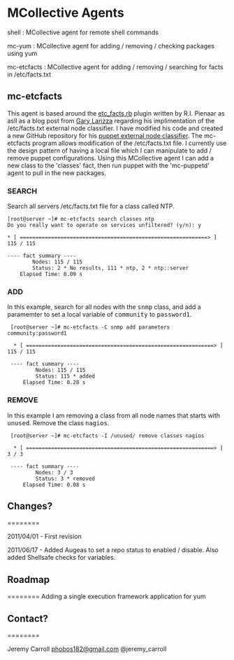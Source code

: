# MCollective Agents

shell : MCollective agent for remote shell commands

mc-yum : MCollective agent for adding / removing / checking packages using yum

mc-etcfacts : MCollective agent for adding / removing / searching for facts in /etc/facts.txt

## mc-etcfacts

This agent is based around the [etc_facts.rb](https://github.com/ripienaar/facter-facts/blob/master/etcfacts/etc_facts.rb) plugin written by R.I. Pienaar as asll as a blog post from [Gary Larizza](http://glarizza.posterous.com/our-puppet-external-node-infrastructure) regarding his implimentation of the /etc/facts.txt external node classifier. I have modified his code and created a new GitHub repository for his [puppet external node classifier](https://github.com/phobos182/puppet-classifier-etcfacts). The mc-etcfacts program allows modification of the /etc/facts.txt file. I currently use the design pattern of having a local file which I can manipulate to add / remove puppet configurations. Using this MCollective agent I can add a new class to the 'classes' fact, then run puppet with the 'mc-puppetd' agent to pull in the new packages.

### SEARCH
Search all servers /etc/facts.txt file for a class called NTP.

    [root@server ~]# mc-etcfacts search classes ntp
    Do you really want to operate on services unfiltered? (y/n): y
    
    * [ ============================================================> ] 115 / 115
    
    ---- fact summary ----
            Nodes: 115 / 115
            Status: 2 * No results, 111 * ntp, 2 * ntp::server
        Elapsed Time: 0.09 s

### ADD
In this example, search for all nodes with the <tt>snmp</tt> class, and add a paramemter to set a local variable of <tt>community</tt> to <tt>password1</tt>.

     [root@server ~]# mc-etcfacts -C snmp add parameters community:password1
     
      * [ ============================================================> ] 115 / 115
     
     ---- fact summary ----
             Nodes: 115 / 115
             Status: 115 * added
         Elapsed Time: 0.28 s

### REMOVE
In this example I am removing a class from all node names that starts with <tt>unused</tt>. Remove the class <tt>nagios</tt>.

     [root@server ~]# mc-etcfacts -I /unused/ remove classes nagios

      * [ ============================================================> ] 3 / 3
     
     ---- fact summary ----
             Nodes: 3 / 3
             Status: 3 * removed
         Elapsed Time: 0.08 s

## Changes?
========

2011/04/01 - First revision

2011/06/17 - Added Augeas to set a repo status to enabled / disable. Also added Shellsafe checks for variables.

## Roadmap
========
Adding a single execution framework application for yum

## Contact?
========

Jeremy Carroll <phobos182@gmail.com> @jeremy_carroll
